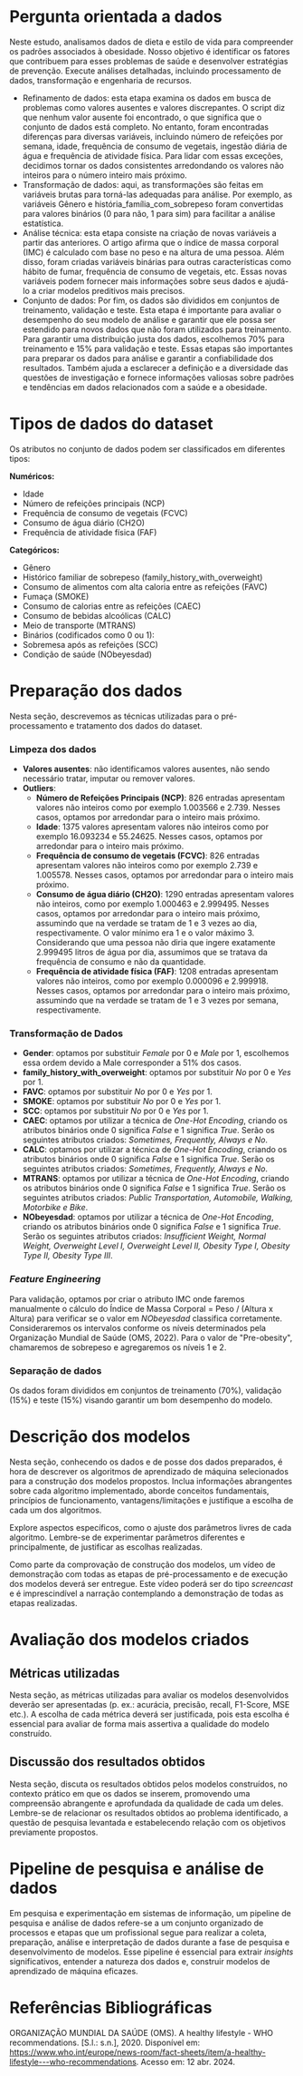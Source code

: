 # Pergunta orientada a dados

Neste estudo, analisamos dados de dieta e estilo de vida para compreender os padrões associados à obesidade. Nosso objetivo é identificar os fatores que contribuem para esses problemas de saúde e desenvolver estratégias de prevenção. Execute análises detalhadas, incluindo processamento de dados, transformação e engenharia de recursos.

 - Refinamento de dados: esta etapa examina os dados em busca de problemas como valores ausentes e valores discrepantes. O script diz que nenhum valor ausente foi encontrado, o que significa que o conjunto de dados está completo. No entanto, foram encontradas diferenças para diversas variáveis, incluindo número de refeições por semana, idade, frequência de consumo de vegetais, ingestão diária de água e frequência de atividade física. Para lidar com essas exceções, decidimos tornar os dados consistentes arredondando os valores não inteiros para o número inteiro mais próximo. 
 - Transformação de dados: aqui, as transformações são feitas em variáveis ​​brutas para torná-las adequadas para análise. Por exemplo, as variáveis ​​Gênero e história_família_com_sobrepeso foram convertidas para valores binários (0 para não, 1 para sim) para facilitar a análise estatística.
 - Análise técnica: esta etapa consiste na criação de novas variáveis ​​a partir das anteriores. O artigo afirma que o índice de massa corporal (IMC) é calculado com base no peso e na altura de uma pessoa. Além disso, foram criadas variáveis ​​binárias para outras características como hábito de fumar, frequência de consumo de vegetais, etc. Essas novas variáveis ​​podem fornecer mais informações sobre seus dados e ajudá-lo a criar modelos preditivos mais precisos.
 - Conjunto de dados: Por fim, os dados são divididos em conjuntos de treinamento, validação e teste. Esta etapa é importante para avaliar o desempenho do seu modelo de análise e garantir que ele possa ser estendido para novos dados que não foram utilizados para treinamento. Para garantir uma distribuição justa dos dados, escolhemos 70% para treinamento e 15% para validação e teste. Essas etapas são importantes para preparar os dados para análise e garantir a confiabilidade dos resultados. Também ajuda a esclarecer a definição e a diversidade das questões de investigação e fornece informações valiosas sobre padrões e tendências em dados relacionados com a saúde e a obesidade.

# Tipos de dados do dataset
Os atributos no conjunto de dados podem ser classificados em diferentes tipos:

 **Numéricos:**
   - Idade
   - Número de refeições principais (NCP)
   - Frequência de consumo de vegetais (FCVC)
   - Consumo de água diário (CH2O)
   - Frequência de atividade física (FAF)
     
**Categóricos:**
   - Gênero
   - Histórico familiar de sobrepeso (family_history_with_overweight)
   - Consumo de alimentos com alta caloria entre as refeições (FAVC)
   - Fumaça (SMOKE)
   - Consumo de calorias entre as refeições (CAEC)
   - Consumo de bebidas alcoólicas (CALC)
   - Meio de transporte (MTRANS)
   - Binários (codificados como 0 ou 1):
   - Sobremesa após as refeições (SCC)
   - Condição de saúde (NObeyesdad)

# Preparação dos dados

Nesta seção, descrevemos as técnicas utilizadas para o pré-processamento e tratamento dos dados do dataset.

### Limpeza dos dados

* **Valores ausentes**: não identificamos valores ausentes, não sendo necessário tratar, imputar ou remover valores.
* **Outliers**:
  * **Número de Refeições Principais (NCP)**: 826 entradas apresentam valores não inteiros como por exemplo 1.003566 e 2.739. Nesses casos, optamos por arredondar para o inteiro mais próximo.
  * **Idade**: 1375 valores apresentam valores não inteiros como por exemplo 16.093234 e 55.24625. Nesses casos, optamos por arredondar para o inteiro mais próximo.
  * **Frequência de consumo de vegetais (FCVC)**: 826 entradas apresentam valores não inteiros como por exemplo 2.739 e 1.005578. Nesses casos, optamos por arredondar para o inteiro mais próximo.
  * **Consumo de água diário (CH2O)**: 1290 entradas apresentam valores não inteiros, como por exemplo 1.000463 e 2.999495. Nesses casos, optamos por arredondar para o inteiro mais próximo, assumindo que na verdade se tratam de 1 e 3 vezes ao dia, respectivamente. O valor mínimo era 1 e o valor máximo 3. Considerando que uma pessoa não diria que ingere exatamente 2.999495 litros de água por dia, assumimos que se tratava da frequência de consumo e não da quantidade.
  * **Frequência de atividade física (FAF)**: 1208 entradas apresentam valores não inteiros, como por exemplo 0.000096 e 2.999918. Nesses casos, optamos por arredondar para o inteiro mais próximo, assumindo que na verdade se tratam de 1 e 3 vezes por semana, respectivamente.
  
### Transformação de Dados

* **Gender**: optamos por substituir _Female_ por 0 e _Male_ por 1, escolhemos essa ordem devido a Male corresponder a 51% dos casos.
* **family_history_with_overweight**: optamos por substituir _No_ por 0 e _Yes_ por 1.
* **FAVC**: optamos por substituir _No_ por 0 e _Yes_ por 1.
* **SMOKE**: optamos por substituir _No_ por 0 e _Yes_ por 1.
* **SCC**: optamos por substituir _No_ por 0 e _Yes_ por 1.
* **CAEC**: optamos por utilizar a técnica de _One-Hot Encoding_, criando os atributos binários onde 0 significa _False_ e 1 significa _True_. Serão os seguintes atributos criados: _Sometimes, Frequently, Always e No_.
* **CALC**: optamos por utilizar a técnica de _One-Hot Encoding_, criando os atributos binários onde 0 significa _False_ e 1 significa _True_. Serão os seguintes atributos criados: _Sometimes, Frequently, Always e No_.
* **MTRANS**: optamos por utilizar a técnica de _One-Hot Encoding_, criando os atributos binários onde 0 significa _False_ e 1 significa _True_. Serão os seguintes atributos criados: _Public Transportation, Automobile, Walking, Motorbike e Bike_.
* **NObeyesdad**: optamos por utilizar a técnica de _One-Hot Encoding_, criando os atributos binários onde 0 significa _False_ e 1 significa _True_. Serão os seguintes atributos criados: _Insufficient Weight, Normal Weight, Overweight Level I, Overweight Level II, Obesity Type I, Obesity Type II, Obesity Type III_.

### _Feature Engineering_
Para validação, optamos por criar o atributo IMC onde faremos manualmente o cálculo do Índice de Massa Corporal = Peso / (Altura x Altura) para verificar se o valor em _NObeyesdad_ classifica corretamente. Consideraremos os intervalos conforme os níveis determinados pela Organização Mundial de Saúde (OMS, 2022). Para o valor de "Pre-obesity", chamaremos de sobrepeso e agregaremos os níveis 1 e 2.

### Separação de dados
Os dados foram divididos em conjuntos de treinamento (70%), validação (15%) e teste (15%) visando garantir um bom desempenho do modelo.

# Descrição dos modelos

Nesta seção, conhecendo os dados e de posse dos dados preparados, é hora de descrever os algoritmos de aprendizado de máquina selecionados para a construção dos modelos propostos. Inclua informações abrangentes sobre cada algoritmo implementado, aborde conceitos fundamentais, princípios de funcionamento, vantagens/limitações e justifique a escolha de cada um dos algoritmos. 

Explore aspectos específicos, como o ajuste dos parâmetros livres de cada algoritmo. Lembre-se de experimentar parâmetros diferentes e principalmente, de justificar as escolhas realizadas.

Como parte da comprovação de construção dos modelos, um vídeo de demonstração com todas as etapas de pré-processamento e de execução dos modelos deverá ser entregue. Este vídeo poderá ser do tipo _screencast_ e é imprescindível a narração contemplando a demonstração de todas as etapas realizadas.

# Avaliação dos modelos criados

## Métricas utilizadas

Nesta seção, as métricas utilizadas para avaliar os modelos desenvolvidos deverão ser apresentadas (p. ex.: acurácia, precisão, recall, F1-Score, MSE etc.). A escolha de cada métrica deverá ser justificada, pois esta escolha é essencial para avaliar de forma mais assertiva a qualidade do modelo construído. 

## Discussão dos resultados obtidos

Nesta seção, discuta os resultados obtidos pelos modelos construídos, no contexto prático em que os dados se inserem, promovendo uma compreensão abrangente e aprofundada da qualidade de cada um deles. Lembre-se de relacionar os resultados obtidos ao problema identificado, a questão de pesquisa levantada e estabelecendo relação com os objetivos previamente propostos. 

# Pipeline de pesquisa e análise de dados

Em pesquisa e experimentação em sistemas de informação, um pipeline de pesquisa e análise de dados refere-se a um conjunto organizado de processos e etapas que um profissional segue para realizar a coleta, preparação, análise e interpretação de dados durante a fase de pesquisa e desenvolvimento de modelos. Esse pipeline é essencial para extrair _insights_ significativos, entender a natureza dos dados e, construir modelos de aprendizado de máquina eficazes. 

# Referências Bibliográficas
ORGANIZAÇÃO MUNDIAL DA SAÚDE (OMS). A healthy lifestyle - WHO recommendations. [S.l.: s.n.], 2020. Disponível em: https://www.who.int/europe/news-room/fact-sheets/item/a-healthy-lifestyle---who-recommendations. Acesso em: 12 abr. 2024.
